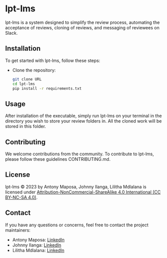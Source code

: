 # lpt-lms

lpt-lms is a system designed to simplify the review process, automating the acceptance of reviews, cloning of reviews, and messaging of reviewees on Slack.

## Installation

To get started with lpt-lms, follow these steps:

-  Clone the repository:
   ```bash
   git clone URL
   cd lpt-lms
   pip install -r requirements.txt
   ```
## Usage
After installation of the executable, simply run lpt-lms on your terminal in the directory you wish to store your review folders in. All the cloned work will be stored in this folder.

## Contributing
We welcome contributions from the community. To contribute to lpt-lms, please follow these guidelines CONTRIBUTING.md.


## License

lpt-lms © 2023 by Antony Maposa, Johnny Ilanga, Lilitha Mdlalana is licensed under [Attribution-NonCommercial-ShareAlike 4.0 International (CC BY-NC-SA 4.0)](https://creativecommons.org/licenses/by-nc-sa/4.0/).

## Contact

If you have any questions or concerns, feel free to contact the project maintainers:

 - Antony Maposa: [LinkedIn](https://www.linkedin.com/in/antony-maposa)
 - Johnny Ilanga: [LinkedIn](https://www.linkedin.com/in/johnny-ilanga)
 - Lilitha Mdlalana: [LinkedIn](https://www.linkedin.com/in/lilitha-mdlalana/)
